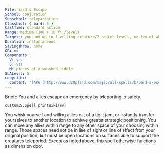 ```yaml
---
File: Bard's Escape
School: conjuration
Subschool: teleportation
ClassList: { bard: 5 }
CastTime: standard action
Range: medium (100 + 10 ft./level)
Targets: you and up to 1 willing creature/2 caster levels, no two of which can be more than 30 ft. apart
Duration: instantaneous
SavingThrow: none
SR: no
Components:
  V: yes
  S: yes
  M: pieces of a smashed fiddle
SLALevel: 5
Copyright:
  Content: "[APG](http://www.d20pfsrd.com/magic/all-spells/b/bard-s-escape)"
---
```

Brief:: You and allies escape an emergency by teleporting to safety.

```dataviewjs
customJS.Spell.printWiki(dv)
```

You whisk yourself and willing allies out of a tight jam, or instantly transfer yourselves to another location to achieve greater strategic positioning. You can move any allies within range to any other space of your choosing within range. Those spaces need not be in line of sight or line of effect from your original position, but must be open locations on surfaces able to support the creatures teleported. Except as noted above, this spell otherwise functions as dimension door.
